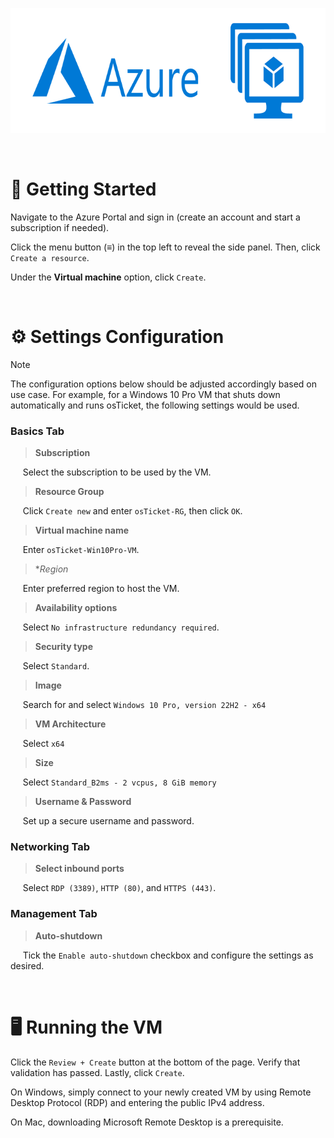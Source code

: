 <p align="center">
  <a href="https://github.com/drewmarsh/azure-creating-VM">
    <img src="/images/azure-vm-banner.png" width="700" height="200" alt="Banner">
  </a>
</p>
<br>

# 🚀 Getting Started

Navigate to the Azure Portal and sign in (create an account and start a subscription if needed).

Click the menu button (**&#8801;**) in the top left to reveal the side panel. Then, click ```Create a resource```.

Under the **Virtual machine** option, click ```Create```.

<br>

# ⚙️ Settings Configuration
> [!NOTE]
> The configuration options below should be adjusted accordingly based on use case. For example, for a Windows 10 Pro VM that shuts down automatically and runs osTicket, the following settings would be used.

### Basics Tab
> **Subscription**

&nbsp;&nbsp;&nbsp;&nbsp;&nbsp;Select the subscription to be used by the VM.

> **Resource Group**

&nbsp;&nbsp;&nbsp;&nbsp;&nbsp;Click ```Create new``` and enter ```osTicket-RG```, then click ```OK```.

> **Virtual machine name**

&nbsp;&nbsp;&nbsp;&nbsp;&nbsp;Enter ```osTicket-Win10Pro-VM```.

> **Region*

&nbsp;&nbsp;&nbsp;&nbsp;&nbsp;Enter preferred region to host the VM.

> **Availability options**

&nbsp;&nbsp;&nbsp;&nbsp;&nbsp;Select ```No infrastructure redundancy required```.

> **Security type**

&nbsp;&nbsp;&nbsp;&nbsp;&nbsp;Select ```Standard```.

> **Image**

&nbsp;&nbsp;&nbsp;&nbsp;&nbsp;Search for and select ```Windows 10 Pro, version 22H2 - x64```

> **VM Architecture**

&nbsp;&nbsp;&nbsp;&nbsp;&nbsp;Select ```x64```

> **Size**

&nbsp;&nbsp;&nbsp;&nbsp;&nbsp;Select ```Standard_B2ms - 2 vcpus, 8 GiB memory```

> **Username & Password**

&nbsp;&nbsp;&nbsp;&nbsp;&nbsp;Set up a secure username and password.

### Networking Tab
> **Select inbound ports**

&nbsp;&nbsp;&nbsp;&nbsp;&nbsp;Select ```RDP (3389)```, ```HTTP (80)```, and ```HTTPS (443)```.

### Management Tab
> **Auto-shutdown**

&nbsp;&nbsp;&nbsp;&nbsp;&nbsp;Tick the ```Enable auto-shutdown``` checkbox and configure the settings as desired.

<br>

# 🖥️ Running the VM

Click the ```Review + Create``` button at the bottom of the page. Verify that validation has passed. Lastly, click ```Create```.

On Windows, simply connect to your newly created VM by using Remote Desktop Protocol (RDP) and entering the public IPv4 address. 

On Mac, downloading Microsoft Remote Desktop is a prerequisite.
